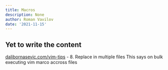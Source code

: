 ```yaml
---
title: Macros
description: None
author: Roman Vavilov
date: '2021-11-15'
---
```


## Yet to write the content

[dalibornasevic.com/vim-tips](https://dalibornasevic.com/posts/43-12-vim-tips) - 8. Replace in multiple files
This says on bulk executing vim marco accross files
